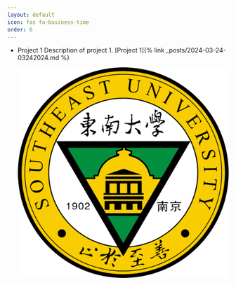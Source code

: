 ```yaml
---
layout: default
icon: fas fa-business-time
order: 6
---
```


- Project 1
  Description of project 1.
  [Project 1]{% link _posts/2024-03-24-03242024.md %}

  ![Project 1 Image](/images/SEU.png)
